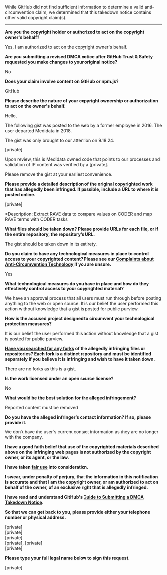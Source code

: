 While GitHub did not find sufficient information to determine a valid anti-circumvention claim, we determined that this takedown notice contains other valid copyright claim(s).

---

**Are you the copyright holder or authorized to act on the copyright owner's behalf?**

Yes, I am authorized to act on the copyright owner's behalf.

**Are you submitting a revised DMCA notice after GitHub Trust & Safety requested you make changes to your original notice?**

No

**Does your claim involve content on GitHub or npm.js?**

GitHub

**Please describe the nature of your copyright ownership or authorization to act on the owner's behalf.**

Hello,

The following gist was posted to the web by a former employee in 2016. The user departed Medidata in 2018.

The gist was only brought to our attention on 9.18.24.

[private] 

Upon review, this is Medidata owned code that points to our processes and validation of IP content was verified by a [private].

Please remove the gist at your earliest convenience.

**Please provide a detailed description of the original copyrighted work that has allegedly been infringed. If possible, include a URL to where it is posted online.**

[private]

<script src="https://gist.github.com/pmuddasani/8fd003f9f2fa3acf9147dbfa34a02a8e.js"></script>

*Description: Extract RAVE data to compare values on CODER and map RAVE terms with CODER tasks

**What files should be taken down? Please provide URLs for each file, or if the entire repository, the repository’s URL.**

The gist should be taken down in its entirety.

**Do you claim to have any technological measures in place to control access to your copyrighted content? Please see our <a href="https://docs.github.com/articles/guide-to-submitting-a-dmca-takedown-notice#complaints-about-anti-circumvention-technology">Complaints about Anti-Circumvention Technology</a> if you are unsure.**

Yes

**What technological measures do you have in place and how do they effectively control access to your copyrighted material?**

We have an approval process that all users must run through before posting anything to the web or open source.
It is our belief the user performed this action without knowledge that a gist is posted for public purview.

**How is the accused project designed to circumvent your technological protection measures?**

It is our belief the user performed this action without knowledge that a gist is posted for public purview.

**<a href="https://docs.github.com/articles/dmca-takedown-policy#b-what-about-forks-or-whats-a-fork">Have you searched for any forks</a> of the allegedly infringing files or repositories? Each fork is a distinct repository and must be identified separately if you believe it is infringing and wish to have it taken down.**

There are no forks as this is a gist.

**Is the work licensed under an open source license?**

No

**What would be the best solution for the alleged infringement?**

Reported content must be removed

**Do you have the alleged infringer’s contact information? If so, please provide it.**

We don't have the user's current contact information as they are no longer with the company.

**I have a good faith belief that use of the copyrighted materials described above on the infringing web pages is not authorized by the copyright owner, or its agent, or the law.**

**I have taken <a href="https://www.lumendatabase.org/topics/22">fair use</a> into consideration.**

**I swear, under penalty of perjury, that the information in this notification is accurate and that I am the copyright owner, or am authorized to act on behalf of the owner, of an exclusive right that is allegedly infringed.**

**I have read and understand GitHub's <a href="https://docs.github.com/articles/guide-to-submitting-a-dmca-takedown-notice/">Guide to Submitting a DMCA Takedown Notice</a>.**

**So that we can get back to you, please provide either your telephone number or physical address.**

[private]  
[private]  
[private]  
[private], [private]  
[private]  

**Please type your full legal name below to sign this request.**

[private]  
